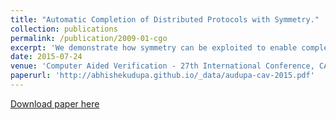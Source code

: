 ```yaml
---
title: "Automatic Completion of Distributed Protocols with Symmetry."
collection: publications
permalink: /publication/2009-01-cgo
excerpt: 'We demonstrate how symmetry can be exploited to enable completion of protocol sketches (i.e., a partial or incomplete implementation of a distributed protocol), augmented with a set of high-level temporal logic requirements.'
date: 2015-07-24
venue: 'Computer Aided Verification - 27th International Conference, CAV 2015, San Francisco, CA, USA, July 18-24, 2015, Proceedings, Part II.'
paperurl: 'http://abhishekudupa.github.io/_data/audupa-cav-2015.pdf'
---
```

[Download paper here](http://abhishekudupa.github.io/_data/audupa-cav-2015.pdf)
